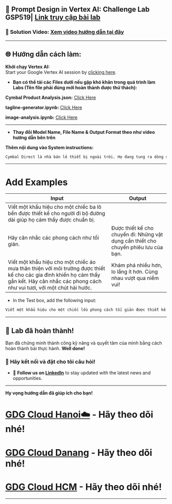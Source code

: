 
## 🚀 Prompt Design in Vertex AI: Challenge Lab GSP519| [Link truy cập bài lab](https://www.cloudskillsboost.google/focuses/86504?parent=catalog)

### 🔗 **Solution Video:** [Xem video hướng dẫn tại đây]()

---

## 🌐 **Hướng dẫn cách làm:**

 **Khởi chạy Vertex AI:**  
   Start your Google Vertex AI session by [clicking here](https://console.cloud.google.com/vertex-ai/studio/saved-prompts?project=).

- **Bạn có thể tải các Files dưới nếu gặp khó khăn trong quá trình làm Labs (Tên file phải đúng mới hoàn thành được thử thách):**

**Cymbal Product Analysis.json:**  [Click Here]()

**tagline-generator.ipynb:**  [Click Here]()

**image-analysis.ipynb:**  [Click Here]()

---

- **Thay đổi Model Name, File Name & Output Format theo như video hướng dẫn bên trên**

**Thêm nội dung vào System instructions:**

```bash
Cymbal Direct là nhà bán lẻ thiết bị ngoài trời. Họ đang tung ra dòng sản phẩm mới được thiết kế để khuyến khích những người trẻ tuổi khám phá hoạt động ngoài trời. Hãy giúp họ tạo ra những khẩu hiệu hấp dẫn cho dòng sản phẩm này.
```

---


# Add Examples

| Input                                                                                                                                     | Output                                             |
|-------------------------------------------------------------------------------------------------------------------------------------------|----------------------------------------------------|
| Viết một khẩu hiệu cho một chiếc ba lô bền được thiết kế cho người đi bộ đường dài giúp họ cảm thấy được chuẩn bị. 
Hãy cân nhắc các phong cách như tối giản.                                                                                                   |Được thiết kế cho chuyến đi: Những vật dụng cần thiết cho chuyến phiêu lưu của bạn.  |
| Viết một khẩu hiệu cho một chiếc áo mưa thân thiện với môi trường được thiết kế cho các gia đình khiến họ cảm thấy gắn kết. Hãy cân nhắc các phong cách như vui tươi, với một chút hài hước. | Khám phá nhiều hơn, lo lắng ít hơn. Cùng nhau vượt qua niềm vui! |


- In the Test box, add the following input:

```bash
Viết một khẩu hiệu cho một chiếc lều phong cách tối giản được thiết kế cho những nhà thám hiểm dày dạn kinh nghiệm, giúp họ cảm thấy tự do. Hãy cân nhắc các phong cách như thơ ca.
```

---

## 🎉 **Lab đã hoàn thành!**

Bạn đã chứng minh thành công kỹ năng và quyết tâm của mình bằng cách hoàn thành bài thực hành. **Well done!**

### 🌟 **Hãy kết nối và đặt cho tôi câu hỏi!**

- 💼 **Follow us on [LinkedIn](https://www.linkedin.com/company/quicklab-linkedin/)** to stay updated with the latest news and opportunities.
  
---

**Hy vọng hướng dẫn đã giúp ích cho bạn!**

# [GDG Cloud Hanoi☁️](https://www.facebook.com/GDGCloudHanoi) - Hãy theo dõi nhé!
# [GDG Cloud Danang](https://www.facebook.com/GDGCloudDaNang) - Hãy theo dõi nhé!
# [GDG Cloud HCM](https://www.facebook.com/gdgchcm) - Hãy theo dõi nhé!

---
